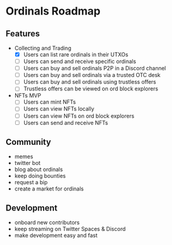 Ordinals Roadmap
================

Features
--------

- Collecting and Trading
  - [x] Users can list rare ordinals in their UTXOs
  - [ ] Users can send and receive specific ordinals
  - [ ] Users can buy and sell ordinals P2P in a Discord channel
  - [ ] Users can buy and sell ordinals via a trusted OTC desk
  - [ ] Users can buy and sell ordinals using trustless offers
  - [ ] Trustless offers can be viewed on ord block explorers

- NFTs MVP
  - [ ] Users can mint NFTs
  - [ ] Users can view NFTs locally
  - [ ] Users can view NFTs on ord block explorers
  - [ ] Users can send and receive NFTs

Community
---------

- memes
- twitter bot
- blog about ordinals
- keep doing bounties
- request a bip
- create a market for ordinals

Development
-----------

- onboard new contributors
- keep streaming on Twitter Spaces & Discord
- make development easy and fast
